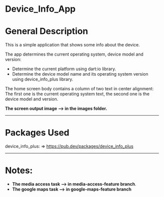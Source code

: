 # Device_Info_App

# General Description

This is a simple application that shows some info about the device.

The app determines the current operating system, device model and version:

- Determine the current platform using dart:io library.
- Determine the device model name and its operating system version using device_info_plus library.

The home screen body contains a column of two text in center alignment:
The first one is the current operating system text, the second one is the device model and version.

**The screen output image --> in the images folder.**

----------------------

# Packages Used

device_info_plus: => https://pub.dev/packages/device_info_plus

----------------------------------------
# Notes:                     
-  **The media access task --> in media-access-feature branch**.                          
-  **The google maps task --> in google-maps-feature branch**
